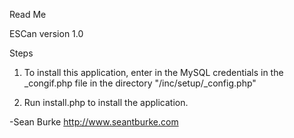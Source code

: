 Read Me

ESCan version 1.0

Steps

1. To install this application, enter in the MySQL credentials in the _congif.php file 
in the directory "/inc/setup/_config.php"

2. Run install.php to install the application.

-Sean Burke
http://www.seantburke.com

